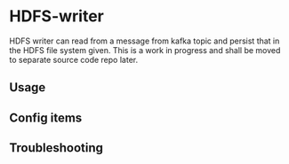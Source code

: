 # HDFS-writer

HDFS writer can read from a message from kafka topic and persist that in the 
HDFS file system given. This is a work in progress and shall be moved
to separate source code repo later.

## Usage

## Config items

## Troubleshooting